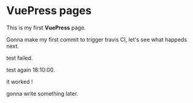 # VuePress pages

This is my first **VuePress** page.

Gonna make my first commit to trigger travis CI, let's see what happeds next.

test failed.

test again 18:10:00.

it worked !

gonna write something later.